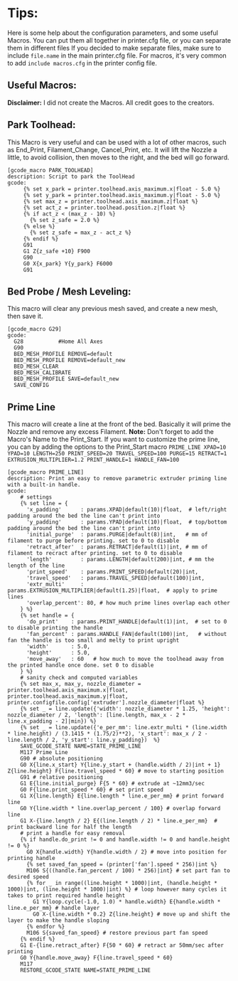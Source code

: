 # Tips:

Here is some help about the configuration parameters, and some useful Macros. 
You can put them all together in printer.cfg file, or you can separate them in different files 
If you decided to make separate files, make sure to include ```file.name``` in the main printer.cfg file.
For macros, it's very common to add ```include macros.cfg``` in the printer config file.

## Useful Macros:
**Disclaimer:** I did not create the Macros. All credit goes to the creators.

## Park Toolhead:
This Macro is very useful and can be used with a lot of other macros, such as End_Print, Filament_Change, Cancel_Print, etc.
It will lift the Nozzle a little, to avoid collision, then moves to the right, and the bed will go forward.
```
[gcode_macro PARK_TOOLHEAD]
description: Script to park the ToolHead
gcode:
     {% set x_park = printer.toolhead.axis_maximum.x|float - 5.0 %}
     {% set y_park = printer.toolhead.axis_maximum.y|float - 5.0 %}
     {% set max_z = printer.toolhead.axis_maximum.z|float %}
     {% set act_z = printer.toolhead.position.z|float %}
     {% if act_z < (max_z - 10) %}
       {% set z_safe = 2.0 %}
     {% else %}
       {% set z_safe = max_z - act_z %}
     {% endif %}
     G91
     G1 Z{z_safe +10} F900
     G90
     G0 X{x_park} Y{y_park} F6000
     G91
```
## Bed Probe / Mesh Leveling:
This macro will clear any previous mesh saved, and create a new mesh, then save it.
```
[gcode_macro G29]
gcode:
  G28			#Home All Axes
  G90
  BED_MESH_PROFILE REMOVE=default
  BED_MESH_PROFILE REMOVE=default_new
  BED_MESH_CLEAR
  BED_MESH_CALIBRATE
  BED_MESH_PROFILE SAVE=default_new
  SAVE_CONFIG
```

## Prime Line
This macro will create a line at the front of the bed. Basically it will prime the Nozzle and remove any excess Filament.
**Note:** Don't forget to add the Macro's Name to the Print_Start. If you want to customize the prime line, you can by adding the options to the Print_Start macro
```PRIME_LINE XPAD=10 YPAD=10 LENGTH=250 PRINT_SPEED=20 TRAVEL_SPEED=100 PURGE=15 RETRACT=1 EXTRUSION_MULTIPLIER=1.2 PRINT_HANDLE=1 HANDLE_FAN=100```

```
[gcode_macro PRIME_LINE]
description: Print an easy to remove parametric extruder priming line with a built-in handle.
gcode:
    # settings
    {% set line = {
      'x_padding'      : params.XPAD|default(10)|float,  # left/right padding around the bed the line can't print into
      'y_padding'      : params.YPAD|default(10)|float,  # top/bottom padding around the bed the line can't print into
      'initial_purge'  : params.PURGE|default(8)|int,   # mm of filament to purge before printing. set to 0 to disable
      'retract_after'  : params.RETRACT|default(1)|int, # mm of filament to recract after printing. set to 0 to disable
      'length'         : params.LENGTH|default(200)|int, # mm the length of the line
      'print_speed'    : params.PRINT_SPEED|default(20)|int,
      'travel_speed'   : params.TRAVEL_SPEED|default(100)|int,
      'extr_multi'     : params.EXTRUSION_MULTIPLIER|default(1.25)|float,  # apply to prime lines
      'overlap_percent': 80, # how much prime lines overlap each other
    } %}
    {% set handle = {
      'do_print'    : params.PRINT_HANDLE|default(1)|int,  # set to 0 to disable printing the handle
      'fan_percent' : params.HANDLE_FAN|default(100)|int,   # without fan the handle is too small and melty to print upright
      'width'       : 5.0,
      'height'      : 5.0,
      'move_away'   : 60   # how much to move the toolhead away from the printed handle once done. set 0 to disable
    } %}
    # sanity check and computed variables
    {% set max_x, max_y, nozzle_diameter = printer.toolhead.axis_maximum.x|float, printer.toolhead.axis_maximum.y|float, printer.configfile.config['extruder'].nozzle_diameter|float %}
    {% set _ = line.update({'width': nozzle_diameter * 1.25, 'height': nozzle_diameter / 2, 'length': [line.length, max_x - 2 * line.x_padding - 2]|min}) %}
    {% set _ = line.update({'e_per_mm': line.extr_multi * (line.width * line.height) / (3.1415 * (1.75/2)**2), 'x_start': max_x / 2 - line.length / 2, 'y_start': line.y_padding})  %}
    SAVE_GCODE_STATE NAME=STATE_PRIME_LINE
    M117 Prime Line
    G90 # absolute positioning
    G0 X{line.x_start} Y{line.y_start + (handle.width / 2)|int + 1} Z{line.height} F{line.travel_speed * 60} # move to starting position
    G91 # relative positioning
    G1 E{line.initial_purge} F{5 * 60} # extrude at ~12mm3/sec
    G0 F{line.print_speed * 60} # set print speed
    G1 X{line.length} E{line.length * line.e_per_mm} # print forward line
    G0 Y{line.width * line.overlap_percent / 100} # overlap forward line
    G1 X-{line.length / 2} E{(line.length / 2) * line.e_per_mm}  # print backward line for half the length
    # print a handle for easy removal
    {% if handle.do_print != 0 and handle.width != 0 and handle.height != 0 %}
      G0 X{handle.width} Y{handle.width / 2} # move into position for printing handle
      {% set saved_fan_speed = (printer['fan'].speed * 256)|int %}
      M106 S{((handle.fan_percent / 100) * 256)|int} # set part fan to desired speed
      {% for _ in range((line.height * 1000)|int, (handle.height * 1000)|int, (line.height * 1000)|int) %} # loop however many cycles it takes to print required handle height
        G1 Y{loop.cycle(-1.0, 1.0) * handle.width} E{handle.width * line.e_per_mm} # handle layer
        G0 X-{line.width * 0.2} Z{line.height} # move up and shift the layer to make the handle sloping
      {% endfor %}
      M106 S{saved_fan_speed} # restore previous part fan speed
    {% endif %}
    G1 E-{line.retract_after} F{50 * 60} # retract ar 50mm/sec after printing
    G0 Y{handle.move_away} F{line.travel_speed * 60}
    M117
    RESTORE_GCODE_STATE NAME=STATE_PRIME_LINE
```


